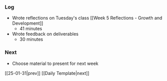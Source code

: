### Log
- Wrote reflections on Tuesday's class [[Week 5 Reflections - Growth and Development]]
	- 41 minutes
- Wrote feedback on deliverables
	- 30 minutes
### Next
- Choose material to present for next week

[[25-01-31|prev]] [[Daily Template|next]]